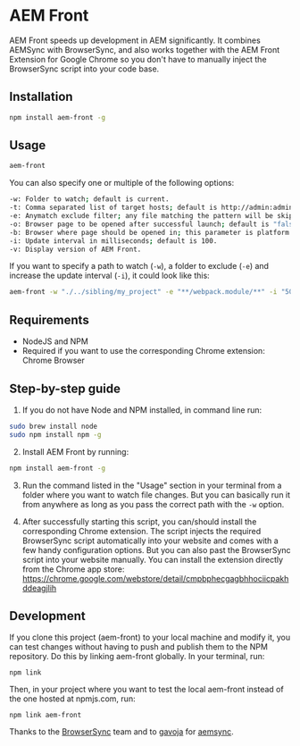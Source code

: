 # AEM Front

AEM Front speeds up development in AEM significantly. It combines AEMSync with BrowserSync, and also works together with the AEM Front Extension for Google Chrome so you don't have to manually inject the BrowserSync script into your code base.

## Installation

```bash
npm install aem-front -g
```

## Usage

```bash
aem-front
```

You can also specify one or multiple of the following options:

```bash
-w: Folder to watch; default is current.
-t: Comma separated list of target hosts; default is http://admin:admin@localhost:4502.
-e: Anymatch exclude filter; any file matching the pattern will be skipped.
-o: Browser page to be opened after successful launch; default is "false".
-b: Browser where page should be opened in; this parameter is platform dependent; for example, Chrome is "google chrome" on OS X, "google-chrome" on Linux and "chrome" on Windows; default is "google chrome".
-i: Update interval in milliseconds; default is 100.
-v: Display version of AEM Front.
```

If you want to specify a path to watch (`-w`), a folder to exclude (`-e`) and increase the update interval (`-i`), it could look like this:

```bash
aem-front -w "./../sibling/my_project" -e "**/webpack.module/**" -i "500"
```

## Requirements

- NodeJS and NPM
- Required if you want to use the corresponding Chrome extension: Chrome Browser

## Step-by-step guide

1. If you do not have Node and NPM installed, in command line run:

```bash
sudo brew install node
sudo npm install npm -g
```

2. Install AEM Front by running:

```bash
npm install aem-front -g
```

3. Run the command listed in the "Usage" section in your terminal from a folder where you want to watch file changes. But you can basically run it from anywhere as long as you pass the correct path with the `-w` option.

4. After successfully starting this script, you can/should install the corresponding Chrome extension. The script injects the required BrowserSync script automatically into your website and comes with a few handy configuration options. But you can also past the BrowserSync script into your website manually. You can install the extension directly from the Chrome app store: https://chrome.google.com/webstore/detail/cmpbphecgagbhhociicpakhddeagjlih

## Development

If you clone this project (aem-front) to your local machine and modify it, you can test changes without having to push and publish them to the NPM repository. Do this by linking aem-front globally. In your terminal, run:

```
npm link
```

Then, in your project where you want to test the local aem-front instead of the one hosted at npmjs.com, run:

```
npm link aem-front
```


Thanks to the [BrowserSync](https://www.npmjs.com/package/browser-sync) team and to [gavoja](https://github.com/gavoja) for [aemsync](https://www.npmjs.com/package/aemsync).
